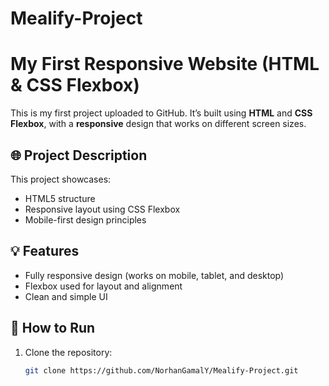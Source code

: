 # Mealify-Project

# My First Responsive Website (HTML & CSS Flexbox)

This is my first project uploaded to GitHub. It’s built using **HTML** and **CSS Flexbox**, with a **responsive** design that works on different screen sizes.

## 🌐 Project Description

This project showcases:

- HTML5 structure
- Responsive layout using CSS Flexbox
- Mobile-first design principles

## 💡 Features

- Fully responsive design (works on mobile, tablet, and desktop)
- Flexbox used for layout and alignment
- Clean and simple UI

## 🚀 How to Run

1. Clone the repository:
   ```bash
   git clone https://github.com/NorhanGamalY/Mealify-Project.git
